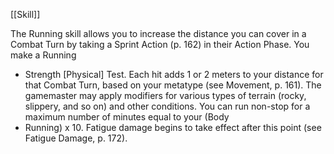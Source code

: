 [[Skill]]

The Running skill allows you to increase the distance
you can cover in a Combat Turn by taking a Sprint Action
(p. 162) in their Action Phase. You make a Running
+ Strength [Physical] Test. Each hit adds 1 or 2 meters to
your distance for that Combat Turn, based on your metatype
(see Movement, p. 161). The gamemaster may apply
modifiers for various types of terrain (rocky, slippery,
and so on) and other conditions. You can run non-stop
for a maximum number of minutes equal to your (Body
+ Running) x 10. Fatigue damage begins to take effect
after this point (see Fatigue Damage, p. 172).